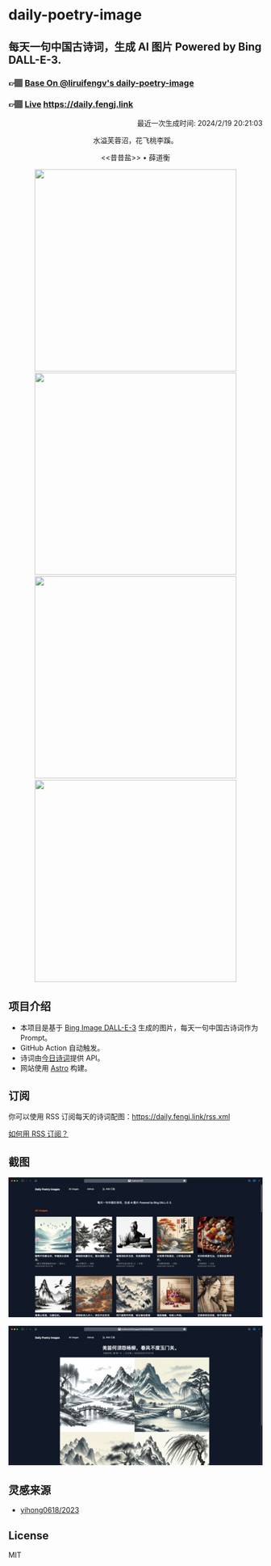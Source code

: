 
# daily-poetry-image

## 每天一句中国古诗词，生成 AI 图片 Powered by Bing DALL-E-3.

### 👉🏽 [Base On @liruifengv's daily-poetry-image](https://github.com/liruifengv/daily-poetry-image)

### 👉🏽 [Live](https://daily.fengj.link) https://daily.fengj.link

<p align="right">
  最近一次生成时间: 2024/2/19 20:21:03
</p>
<p align="center">
水溢芙蓉沼，花飞桃李蹊。
</p>
<p align="center">
<<昔昔盐>> • 薛道衡
</p>
<p align="center">
<img src="https://tse2.mm.bing.net/th/id/OIG3.7haVZn4_ZOFpJoG5X9Tg" height="400" width="400" />
<img src="https://tse4.mm.bing.net/th/id/OIG3.hmC6GNgOzY1RMsKdXpqh" height="400" width="400" />
<img src="https://tse3.mm.bing.net/th/id/OIG3.5sp9ijqLGV2hkZevL_jy" height="400" width="400" />
<img src="https://tse1.mm.bing.net/th/id/OIG3.QYOEBrqNuc6jZHiMLMD0" height="400" width="400" />
</p>

## 项目介绍

-   本项目是基于 [Bing Image DALL-E-3](https://www.bing.com/images/create) 生成的图片，每天一句中国古诗词作为 Prompt。
-   GitHub Action 自动触发。
-   诗词由[今日诗词](https://www.jinrishici.com/)提供 API。
-   网站使用 [Astro](https://astro.build) 构建。

## 订阅

你可以使用 RSS 订阅每天的诗词配图：https://daily.fengj.link/rss.xml

[如何用 RSS 订阅？](https://zhuanlan.zhihu.com/p/55026716)

## 截图

![图片列表](./screenshots/Snipaste_2023-12-28_21-00-26.png)

![图片详情](./screenshots/Snipaste_2023-12-28_21-00-53.png)

## 灵感来源

-   [yihong0618/2023](https://github.com/yihong0618/2023)

## License

MIT
